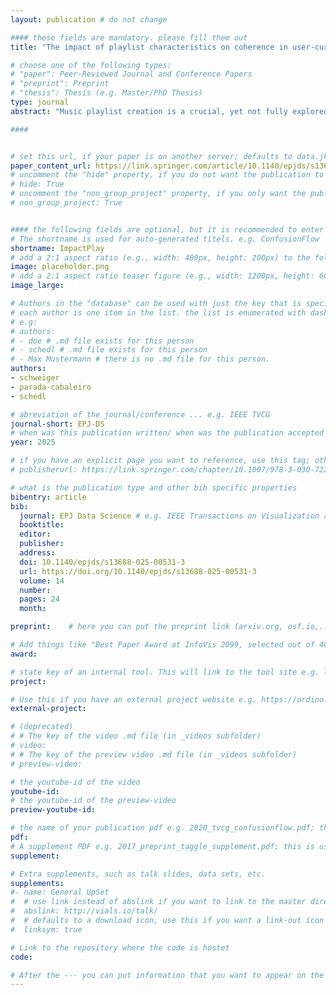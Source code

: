 ```yaml
---
layout: publication # do not change

#### these fields are mandatory. please fill them out
title: "The impact of playlist characteristics on coherence in user-curated music playlists" # title of your publication 

# choose one of the following types:
# "paper": Peer-Reviewed Journal and Conference Papers
# "preprint": Preprint
# "thesis": Thesis (e.g. Master/PhD Thesis)
type: journal
abstract: "Music playlist creation is a crucial, yet not fully explored task in music data mining and music information retrieval. Previous studies have largely focused on investigating diversity, popularity, and serendipity of tracks in human- or machine-generated playlists. However, the concept of playlist coherence – vaguely defined as smooth transitions between tracks – remains poorly understood and even lacks a standardized definition. In this paper, we provide a formal definition for measuring playlist coherence based on the sequential ordering of tracks, offering a more interpretable measurement compared to existing literature, and allowing for comparisons between playlists with different musical styles. The presented formal framework to measure coherence is applied to analyze a substantial dataset of user-generated playlists, examining how various playlist characteristics influence coherence. We identified four key attributes: playlist length, number of edits, track popularity, and collaborative playlist curation as potential influencing factors. Using correlation and causal inference models, the impact of these attributes on coherence across ten auditory and one metadata feature are assessed. Our findings indicate that these attributes influence playlist coherence to varying extents. Longer playlists tend to exhibit higher coherence, whereas playlists dominated by popular tracks or those extensively modified by users show reduced coherence. In contrast, collaborative playlist curation yielded mixed results. The insights from this study have practical implications for enhancing recommendation tasks, such as automatic playlist generation and continuation, beyond traditional accuracy metrics. As a demonstration of these findings, we propose a simple greedy algorithm that reorganizes playlists to align coherence with observed trends." # insert the abstract of your publication between the quotes; you can use html e.g. to make links (<a></a>) or generate bold (<b></b>) etc. text 

####


# set this url, if your paper is on another server; defaults to data.jku-vds-lab.at
paper_content_url: https://link.springer.com/article/10.1140/epjds/s13688-025-00531-3
# uncomment the "hide" property, if you do not want the publication to be displayed on the website (usually you don't need this)
# hide: True
# uncomment the "non_group_project" property, if you only want the publication to be displayed on your personal page (i.e. publications where you contributed, but does not have anything to do with the Vis Group e.g. Master Thesis,...)
# non_group_project: True


#### the following fields are optional, but it is recommended to enter as much information as possible
# The shortname is used for auto-generated titels. e.g. ConfusionFlow
shortname: ImpactPlay
# add a 2:1 aspect ratio (e.g., width: 400px, height: 200px) to the folder /assets/images/papers/ e.g. 2020_tvcg_confusionflow.png
image: placeholder.png
# add a 2:1 aspect ratio teaser figure (e.g., width: 1200px, height: 600px) to the folder /assets/images/papers/ e.g. 2020_tvcg_confusionflow_teaser.png
image_large: 

# Authors in the "database" can be used with just the key that is specified in the corresponding .md file (usually it is the lastname in lower case e.g. doe). Authors that do not have an individual page here should be stated with their full name (e.g. John Doe)
# each author is one item in the list. the list is enumerated with dashes ("-")
# e.g:
# authors:
# - doe # .md file exists for this person
# - schedl # .md file exists for this person
# - Max Mustermann # there is no .md file for this person.
authors:
- schweiger
- parada-cabaleiro
- schedl

# abreviation of the journal/conference ... e.g. IEEE TVCG
journal-short: EPJ-DS
# when was this publication written/ when was the publication accepted (e.g. 2020)
year: 2025

# if you have an explicit page you want to reference, use this tag; otherwise it will be generated from your doi
# publisherurl: https://link.springer.com/chapter/10.1007/978-3-030-72240-1_60 # add link to publisher page of your publication

# what is the publication type and other bib specific properties
bibentry: article
bib:
  journal: EPJ Data Science # e.g. IEEE Transactions on Visualization and Computer Graphics (to appear)
  booktitle: 
  editor: 
  publisher: 
  address: 
  doi: 10.1140/epjds/s13688-025-00531-3		
  url: https://doi.org/10.1140/epjds/s13688-025-00531-3
  volume: 14
  number: 
  pages: 24
  month: 

preprint:	 # here you can put the preprint link (arxiv.org, osf.io,...) e.g. https://arxiv.org/abs/1910.00969

# Add things like "Best Paper Award at InfoVis 2099, selected out of 4000 submissions"
award:

# state key of an internal tool. This will link to the tool site e.g. lineup (usually not needed)
project: 

# Use this if you have an external project website e.g. https://ordino.caleydoapp.org/
external-project: 

# (deprecated)
# # The key of the video .md file (in _videos subfolder)
# video: 
# # The key of the preview video .md file (in _videos subfolder)
# preview-video:

# the youtube-id of the video
youtube-id:
# the youtube-id of the preview-video
preview-youtube-id: 

# the name of your publication pdf e.g. 2020_tvcg_confusionflow.pdf; this is usually uploaded to the caleydo aws server
pdf: 
# A supplement PDF e.g. 2017_preprint_taggle_supplement.pdf; this is usually uploaded to the caleydo aws server
supplement: 

# Extra supplements, such as talk slides, data sets, etc.
supplements:
#- name: General UpSet
#  # use link instead of abslink if you want to link to the master directory
#  abslink: http://vials.io/talk/
#  # defaults to a download icon, use this if you want a link-out icon
#  linksym: true

# Link to the repository where the code is hostet
code:

# After the --- you can put information that you want to appear on the website using markdown formatting or HTML. A good example are acknowledgements, extra references, an erratum, etc.
---
```

